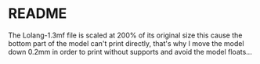 # README
The Lolang-1.3mf file is scaled at 200% of its original size
this cause the bottom part of the model can't print directly,
that's why I move the model down 0.2mm in order to print without supports
and avoid the model floats...
